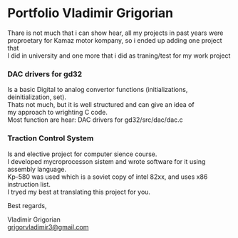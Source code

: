 # Portfolio Vladimir Grigorian

Thare is not much that i can show hear, all my projects in past years were  
proproetary for Kamaz motor kompany, so i ended up adding one project that  
I did in university and one more that i did as traning/test for my work project

### DAC drivers for gd32  
Is a basic Digital to analog convertor functions (initializations, deinitialization, set).  
Thats not much, but it is well structured and can give an idea of  
my approach to wrighting C code.  
Most function are hear: DAC drivers for gd32/src/dac/dac.c

### Traction Control System  
Is and elective project for computer sience course.   
I developed mycroprocesson sistem and wrote software for it using assembly language.  
Kp-580 was used which is a soviet copy of intel 82xx, and uses x86 instruction list.  
I tryed my best at translating this project for you.

Best regards,

Vladimir Grigorian  
grigorvladimir3@gmail.com

